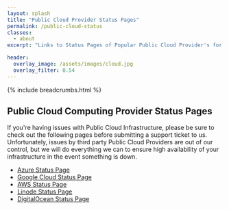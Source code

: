 ```yaml
---
layout: splash
title: "Public Cloud Provider Status Pages"
permalink: /public-cloud-status
classes:
  - about
excerpt: "Links to Status Pages of Popular Public Cloud Provider's for your convenience."

header:
  overlay_image: /assets/images/cloud.jpg
  overlay_filter: 0.54
---
```


{% include breadcrumbs.html %}

## Public Cloud Computing Provider Status Pages
If you're having issues with Public Cloud Infrastructure, please be sure to check out the following pages before submitting a support ticket to us.
Unfortunately, issues by third party Public Cloud Providers are out of our control, but we will do everything we can to ensure high availability of your infrastructure in the event something is down.

<ul>
    <li>
        <a href="https://status.azure.com/en-gb/status" target="_blank">Azure Status Page</a>
    </li>
    <li>
        <a href="https://status.cloud.google.com/" target="_blank">Google Cloud Status Page</a>
    </li>
    <li>
        <a href="https://status.aws.amazon.com/" target="_blank">AWS Status Page</a>
    </li>
    <li>
        <a href="https://status.linode.com/" target="_blank">Linode Status Page</a>
    </li>
    <li>
        <a href="https://status.digitalocean.com/" target="_blank">DigitalOcean Status Page</a>
    </li>
</ul>
